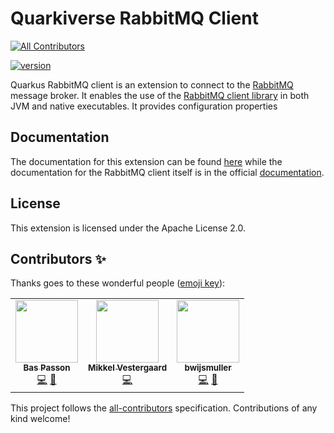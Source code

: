 # Quarkiverse RabbitMQ Client
<!-- ALL-CONTRIBUTORS-BADGE:START - Do not remove or modify this section -->
[![All Contributors](https://img.shields.io/badge/all_contributors-3-orange.svg?style=flat-square)](#contributors-)
<!-- ALL-CONTRIBUTORS-BADGE:END --> 
[![version](https://img.shields.io/maven-central/v/io.quarkiverse.rabbitmqclient/quarkus-rabbitmq-client-parent?logo=apache-maven&style=flat-square)](https://repo1.maven.org/maven2/io/quarkiverse/rabbitmqclient/)

Quarkus RabbitMQ client is an extension to connect to the [RabbitMQ](https://www.rabbitmq.com/) message broker. It enables the use of the [RabbitMQ client library]() in both JVM and native executables. It provides configuration properties

## Documentation

The documentation for this extension can be found [here](https://quarkiverse.github.io/quarkiverse-docs/quarkus-rabbitmq-client/dev/index.html) while the documentation for the RabbitMQ client itself is in the official [documentation](https://www.rabbitmq.com/java-client.html).

## License
This extension is licensed under the Apache License 2.0.

## Contributors ✨

Thanks goes to these wonderful people ([emoji key](https://allcontributors.org/docs/en/emoji-key)):

<!-- ALL-CONTRIBUTORS-LIST:START - Do not remove or modify this section -->
<!-- prettier-ignore-start -->
<!-- markdownlint-disable -->
<table>
  <tbody>
    <tr>
      <td align="center"><a href="https://github.com/bpasson"><img src="https://avatars.githubusercontent.com/u/6814512?v=4?s=100" width="100px;" alt=""/><br /><sub><b>Bas Passon</b></sub></a><br /><a href="https://github.com/quarkiverse/quarkus-rabbitmq-client/commits?author=bpasson" title="Code">💻</a> <a href="#maintenance-bpasson" title="Maintenance">🚧</a></td>
      <td align="center"><a href="https://github.com/MikkelVestergaard"><img src="https://avatars.githubusercontent.com/u/47531120?v=4?s=100" width="100px;" alt=""/><br /><sub><b>Mikkel Vestergaard</b></sub></a><br /><a href="https://github.com/quarkiverse/quarkus-rabbitmq-client/commits?author=MikkelVestergaard" title="Code">💻</a></td>
      <td align="center"><a href="https://github.com/bwijsmuller"><img src="https://avatars.githubusercontent.com/u/806994?v=4?s=100" width="100px;" alt=""/><br /><sub><b>bwijsmuller</b></sub></a><br /><a href="https://github.com/quarkiverse/quarkus-rabbitmq-client/commits?author=bwijsmuller" title="Code">💻</a> <a href="#maintenance-bwijsmuller" title="Maintenance">🚧</a></td>
    </tr>
  </tobdy>
</table>

<!-- markdownlint-restore -->
<!-- prettier-ignore-end -->

<!-- ALL-CONTRIBUTORS-LIST:END -->

This project follows the [all-contributors](https://github.com/all-contributors/all-contributors) specification. Contributions of any kind welcome!